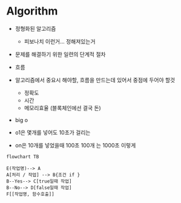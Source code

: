 # Algorithm

- 정형화된 알고리즘
  - 피보나치 이런거... 정해져있는거
- 문제를 해결하기 위한 일련의 단계적 절차
- 흐름
- 알고리즘에서 중요시 해야할, 흐름을 만드는데 있어서 중점에 두어야 할것

  - 정확도
  - 시간
  - 메모리효율 (블록체인에선 결국 돈)

- big o
- o1은 몇개를 넣어도 10초가 걸리는
- on은 10개를 넣었을때 100초 100개 는 1000초 이렇게

```mermaid
flowchart TB

E(작업명)--> A
A[처리 / 작업] --> B{조건 if }
B--Yes--> C[true일때 작업]
B--No--> D[false일때 작업]
F[[작업명, 함수호출]]
```
